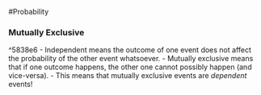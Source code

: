#Probability

### Mutually Exclusive

^5838e6
    - Independent means the outcome of one event does not affect the probability of the other event whatsoever.
    - Mutually exclusive means that if one outcome happens, the other one cannot possibly happen (and vice-versa).
        - This means that mutually exclusive events are _dependent_ events!